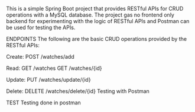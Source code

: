 

This is a simple Spring Boot project that provides RESTful APIs for CRUD operations with a MySQL database. 
The project gas no frontend only backend for experimenting with the logic 
of RESTful APIs and Postman can be used for testing the APIs.



ENDPOINTS
The following are the basic CRUD operations provided by the RESTful APIs:

Create:
POST /watches/add

Read:
GET /watches
GET /watches/{id}

Update:
PUT /watches/update/{id}

Delete:
DELETE /watches/delete/{id}
Testing with Postman



TEST
Testing done in postman
